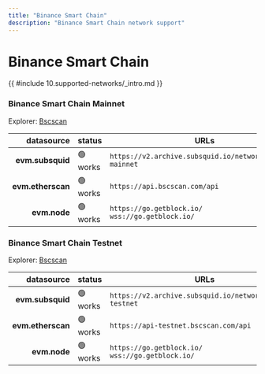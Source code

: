 ```yaml
---
title: "Binance Smart Chain"
description: "Binance Smart Chain network support"
---
```


<!-- markdownlint-disable single-h1 heading-increment no-inline-html -->

# Binance Smart Chain

{{ #include 10.supported-networks/_intro.md }}

### Binance Smart Chain Mainnet

Explorer: [Bscscan](https://bscscan.com/)

|        datasource | status   | URLs                                                     |
| -----------------:|:-------- | -------------------------------------------------------- |
|  **evm.subsquid** | 🟢 works | `https://v2.archive.subsquid.io/network/binance-mainnet` |
| **evm.etherscan** | 🟢 works | `https://api.bscscan.com/api`                            |
|      **evm.node** | 🟢 works | `https://go.getblock.io/` <br> `wss://go.getblock.io/`   |

### Binance Smart Chain Testnet

Explorer: [Bscscan](https://testnet.bscscan.com/)

|        datasource | status   | URLs                                                     |
| -----------------:|:-------- | -------------------------------------------------------- |
|  **evm.subsquid** | 🟢 works | `https://v2.archive.subsquid.io/network/binance-testnet` |
| **evm.etherscan** | 🟢 works | `https://api-testnet.bscscan.com/api`                    |
|      **evm.node** | 🟢 works | `https://go.getblock.io/` <br> `wss://go.getblock.io/`   |
